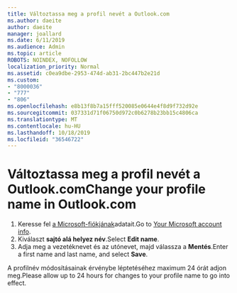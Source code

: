 ```yaml
---
title: Változtassa meg a profil nevét a Outlook.com
ms.author: daeite
author: daeite
manager: joallard
ms.date: 6/11/2019
ms.audience: Admin
ms.topic: article
ROBOTS: NOINDEX, NOFOLLOW
localization_priority: Normal
ms.assetid: c0ea9dbe-2953-474d-ab31-2bc447b2e21d
ms.custom:
- "8000036"
- "777"
- "806"
ms.openlocfilehash: e8b13f8b7a15fff520085e0644e4f8d9f732d92e
ms.sourcegitcommit: 037331d71f06750d972c0b6278b23bb15c4806ca
ms.translationtype: MT
ms.contentlocale: hu-HU
ms.lasthandoff: 10/18/2019
ms.locfileid: "36546722"
---
```

# <a name="change-your-profile-name-in-outlookcom"></a><span data-ttu-id="f1fe7-102">Változtassa meg a profil nevét a Outlook.com</span><span class="sxs-lookup"><span data-stu-id="f1fe7-102">Change your profile name in Outlook.com</span></span>

1. <span data-ttu-id="f1fe7-103">Keresse fel [a Microsoft-fiókjának](https://go.microsoft.com/fwlink/p/?linkid=860841)adatait.</span><span class="sxs-lookup"><span data-stu-id="f1fe7-103">Go to [Your Microsoft account info](https://go.microsoft.com/fwlink/p/?linkid=860841).</span></span>
2. <span data-ttu-id="f1fe7-104">Kiválaszt **sajtó alá helyez név**.</span><span class="sxs-lookup"><span data-stu-id="f1fe7-104">Select **Edit name**.</span></span>
3. <span data-ttu-id="f1fe7-105">Adja meg a vezetéknevet és az utónevet, majd válassza a **Mentés**.</span><span class="sxs-lookup"><span data-stu-id="f1fe7-105">Enter a first name and last name, and select **Save**.</span></span>

<span data-ttu-id="f1fe7-106">A profilnév módosításainak érvénybe léptetéséhez maximum 24 órát adjon meg.</span><span class="sxs-lookup"><span data-stu-id="f1fe7-106">Please allow up to 24 hours for changes to your profile name to go into effect.</span></span>